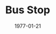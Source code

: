 ---
title: Bus Stop
date: 1977-01-21
closing_date: 1977-02-05
layout: productions
playbill:
Theatre: Theatre Jacksonville
Venue: Little Theatre
cast:
- Elma Duckworth: Valerie Howard
- Grace Hoylard: Nancy Kaye
- Will Masters: Tom Pitt
- Cherie: Shirley Lightbody
- Dr. Gerald Lyman: David Crabtree
- Carl: Dick Kerekes
- Virgil Blessing: Tom Nehl
- Bo Decker: David Horne
crew:
- Director: Robert Knowles
- Scene Design: Mike Murphy
- Stage Manager: Pam Jackson
- Special Consultant: Marty Friedman
- Lighting Design: Kelly Hart
- Lighting Technician: Rhythm McCarthy
- Sound Technician: Wanda Newell
- Set Construction:
  - Sharon Brown
  - Scott Denham
  - Marty Friedman
  - Tom Heffernan
  - Leyton Holmes
  - Pam Jackson
  - Merry Merritt
  - Frank Mastroianni
  - Pam Schere
  - Dale Stillson
  - Doug Thomas
  - Don Wachholz
  - Alan Zawalki
- Properties: Sharon Brown
- Costumes: Gert Berman
- Publicity: Madge Bruner
- Box Office:
  - Pat Mullarkey
  - Gert Berman
  - Ann Dubow
  - Pat Somers
  - Esta Tkac
  - Martha Wynne
orchestra:
external_links:
---